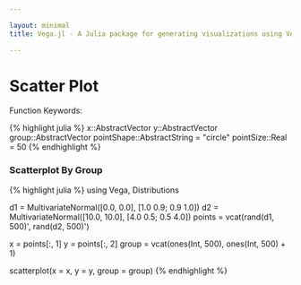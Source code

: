 ```yaml
---

layout: minimal
title: Vega.jl - A Julia package for generating visualizations using Vega

---
```


# Scatter Plot

Function Keywords:

{% highlight julia %}
x::AbstractVector
y::AbstractVector
group::AbstractVector
pointShape::AbstractString = "circle"
pointSize::Real = 50
{% endhighlight %}

### Scatterplot By Group

{% highlight julia %}
using Vega, Distributions

d1 = MultivariateNormal([0.0, 0.0], [1.0 0.9; 0.9 1.0])
d2 = MultivariateNormal([10.0, 10.0], [4.0 0.5; 0.5 4.0])
points = vcat(rand(d1, 500)', rand(d2, 500)')

x = points[:, 1]
y = points[:, 2]
group = vcat(ones(Int, 500), ones(Int, 500) + 1)

scatterplot(x = x, y = y, group = group)
{% endhighlight %}

<div id="scatter"></div>
<script type="text/javascript">
parse("scatter",
    {"name":"Vega Visualization","height":450,"padding":"auto","marks":[{"properties":{"enter":{"shape":{"value":"circle"},"x":{"field":"x","scale":"x"},"size":{"value":50},"fill":{"field":"group","scale":"group"},"y":{"field":"y","scale":"y"}}},"from":{"data":"table"},"type":"symbol"}],"axes":[{"properties":{"title":{"fontSize":{"value":14}}},"title":"x","type":"x","scale":"x"},{"titleOffset":40,"properties":{"title":{"fontSize":{"value":14}}},"title":"y","type":"y","scale":"y"}],"data":[{"name":"table","values":[{"x":-0.4642751223803044,"y2":0,"group":1,"y":-0.2503646637277523},{"x":-1.8716779950817728,"y2":0,"group":1,"y":-1.578974916760044},{"x":1.2834839567369596,"y2":0,"group":1,"y":0.45017279932751375},{"x":0.25070669742711027,"y2":0,"group":1,"y":0.43198048486221907},{"x":-0.027747960670703786,"y2":0,"group":1,"y":-1.2068137023478662},{"x":0.5948085930807692,"y2":0,"group":1,"y":0.298621844834038},{"x":0.15126693570634694,"y2":0,"group":1,"y":-0.1525110388208707},{"x":1.4413771675590537,"y2":0,"group":1,"y":0.8926914927224905},{"x":-0.24507439715855223,"y2":0,"group":1,"y":-0.7126330344668806},{"x":-0.0411712726402745,"y2":0,"group":1,"y":-0.3187698518619378},{"x":-0.6326175683078022,"y2":0,"group":1,"y":-0.8356461669371509},{"x":0.025198973847480495,"y2":0,"group":1,"y":0.49482407098521286},{"x":-0.42535105066768003,"y2":0,"group":1,"y":-0.5263249345551149},{"x":-0.23399273472735466,"y2":0,"group":1,"y":-0.0736105423894936},{"x":1.079669882823539,"y2":0,"group":1,"y":0.860796550824055},{"x":1.2282904625122837,"y2":0,"group":1,"y":2.455758648411483},{"x":-1.1181920084701893,"y2":0,"group":1,"y":-0.8809188577372269},{"x":-1.0836489551707837,"y2":0,"group":1,"y":-0.6811735436677737},{"x":-1.0793075393638392,"y2":0,"group":1,"y":-0.6728331975175583},{"x":-0.012480239919086597,"y2":0,"group":1,"y":0.27667251778079865},{"x":-1.6938414885783226,"y2":0,"group":1,"y":-1.536367370019656},{"x":-0.6012211936842374,"y2":0,"group":1,"y":-0.4701421117217889},{"x":0.7722545574035417,"y2":0,"group":1,"y":1.047687813792098},{"x":1.027388084862333,"y2":0,"group":1,"y":1.0779043720319914},{"x":0.5289679352044544,"y2":0,"group":1,"y":1.3672637698959598},{"x":0.45243075349816264,"y2":0,"group":1,"y":-0.07561000534155227},{"x":-0.41155974530228795,"y2":0,"group":1,"y":-0.6331778409832457},{"x":2.1912722342329753,"y2":0,"group":1,"y":2.3903513940137446},{"x":-1.6259448281238138,"y2":0,"group":1,"y":-1.33888277832192},{"x":0.7081851149878344,"y2":0,"group":1,"y":1.3200511985668215},{"x":0.3501296225034444,"y2":0,"group":1,"y":0.37663181323165085},{"x":-1.2196822136309629,"y2":0,"group":1,"y":-0.7472736732651672},{"x":-0.8808754436246625,"y2":0,"group":1,"y":-0.28347441761156444},{"x":-0.43706500759648437,"y2":0,"group":1,"y":-0.0624608704662713},{"x":-1.3368086355424411,"y2":0,"group":1,"y":-1.7845778854734666},{"x":-0.9770763926701824,"y2":0,"group":1,"y":-1.3136695513355563},{"x":0.0892730334545257,"y2":0,"group":1,"y":-0.03598785044064019},{"x":-0.024066679633158457,"y2":0,"group":1,"y":-0.358288685761583},{"x":1.894851464816175,"y2":0,"group":1,"y":2.154605736812719},{"x":-0.7737136449212324,"y2":0,"group":1,"y":-0.6762541679511268},{"x":1.1478273377534143,"y2":0,"group":1,"y":1.0847823745278686},{"x":-0.0778428325582762,"y2":0,"group":1,"y":-0.4988854122939156},{"x":-0.031730560221279416,"y2":0,"group":1,"y":-0.0028442803020883277},{"x":-1.017742981703117,"y2":0,"group":1,"y":0.10363754696240102},{"x":0.9470928573090313,"y2":0,"group":1,"y":0.17174855648971443},{"x":-1.4800085242276497,"y2":0,"group":1,"y":-0.46149121610987975},{"x":-0.5565548499327778,"y2":0,"group":1,"y":-0.7482391547451313},{"x":-1.3577498993719774,"y2":0,"group":1,"y":-1.6898279980200575},{"x":-0.8070024424114242,"y2":0,"group":1,"y":-0.8654809368572007},{"x":-0.5052278715996145,"y2":0,"group":1,"y":-0.4797362068002291},{"x":-0.5939834201767955,"y2":0,"group":1,"y":-1.1230824633444891},{"x":1.1829131844554541,"y2":0,"group":1,"y":1.0153087734360406},{"x":0.8067189301314597,"y2":0,"group":1,"y":1.541880186588144},{"x":-0.7950293112315797,"y2":0,"group":1,"y":-0.7479342468327473},{"x":0.8833221153279999,"y2":0,"group":1,"y":1.089242714609463},{"x":1.1976846748796277,"y2":0,"group":1,"y":0.9229250879183313},{"x":0.3059771711012314,"y2":0,"group":1,"y":0.49803115858787883},{"x":0.7267165600253392,"y2":0,"group":1,"y":0.706132016427299},{"x":1.2701696125984547,"y2":0,"group":1,"y":1.0805752875623702},{"x":0.2330337695101241,"y2":0,"group":1,"y":0.6806131955202175},{"x":-0.24481554013187648,"y2":0,"group":1,"y":-0.5249903420062976},{"x":-0.6323504840333269,"y2":0,"group":1,"y":-0.37185191645102594},{"x":0.4301755481758339,"y2":0,"group":1,"y":0.469505513962583},{"x":0.32701177767668155,"y2":0,"group":1,"y":0.1292129673314419},{"x":-1.4983376894576,"y2":0,"group":1,"y":-1.3734869474360631},{"x":0.0831464520480676,"y2":0,"group":1,"y":0.14590643794741207},{"x":0.34388962322447886,"y2":0,"group":1,"y":0.43063545322110947},{"x":-0.854277474860592,"y2":0,"group":1,"y":-1.0432015907729457},{"x":-0.7970120918821237,"y2":0,"group":1,"y":-0.8879197773531774},{"x":0.13666193683078445,"y2":0,"group":1,"y":-0.2435861655663465},{"x":0.2288056737810377,"y2":0,"group":1,"y":1.1615858246272812},{"x":0.6357198651024563,"y2":0,"group":1,"y":1.299821318086118},{"x":0.4543736039405554,"y2":0,"group":1,"y":0.2718083717507066},{"x":1.0488368302116753,"y2":0,"group":1,"y":0.9849741963465878},{"x":-1.2425358077241544,"y2":0,"group":1,"y":-1.2061918730266652},{"x":-1.0862649725842746,"y2":0,"group":1,"y":-0.5552653683450488},{"x":0.3546480018631953,"y2":0,"group":1,"y":0.6868309707803013},{"x":1.3311656203854092,"y2":0,"group":1,"y":0.8321136456552167},{"x":0.31552994709375864,"y2":0,"group":1,"y":0.4061129848273907},{"x":-0.4547140098714807,"y2":0,"group":1,"y":-0.34239373124397987},{"x":0.945578059530549,"y2":0,"group":1,"y":1.2360513571229714},{"x":0.15868122676606333,"y2":0,"group":1,"y":0.3678005036194633},{"x":1.9024740333377592,"y2":0,"group":1,"y":2.3525342275923635},{"x":-1.301492032772107,"y2":0,"group":1,"y":-0.6888353265917465},{"x":0.5051290613950771,"y2":0,"group":1,"y":0.07475572810373943},{"x":0.2703808413508291,"y2":0,"group":1,"y":0.8587188120513003},{"x":0.9253718008038574,"y2":0,"group":1,"y":1.0452451470784525},{"x":-1.9445436240267517,"y2":0,"group":1,"y":-2.197222036418865},{"x":1.0160313243193715,"y2":0,"group":1,"y":1.007978712662309},{"x":-1.0503303447357553,"y2":0,"group":1,"y":-1.4502203342617688},{"x":1.2049290038706832,"y2":0,"group":1,"y":1.526758876416946},{"x":-1.3277511653902963,"y2":0,"group":1,"y":-0.7642901199899212},{"x":0.3784034247347551,"y2":0,"group":1,"y":-0.10327813597405439},{"x":0.4677655582526878,"y2":0,"group":1,"y":0.2913528004188365},{"x":-0.686025126487273,"y2":0,"group":1,"y":-0.3672613736562226},{"x":-0.2447083790887922,"y2":0,"group":1,"y":-0.19989640606982906},{"x":1.0733260321904665,"y2":0,"group":1,"y":0.47371077397412087},{"x":0.26312757305513274,"y2":0,"group":1,"y":0.3781148434984239},{"x":-1.2905749354161364,"y2":0,"group":1,"y":-0.9999524572838662},{"x":-0.07665865043390155,"y2":0,"group":1,"y":-0.3503055018318615},{"x":-0.7835623452501583,"y2":0,"group":1,"y":-0.9273143224559369},{"x":1.3571838001018273,"y2":0,"group":1,"y":1.3212043813382015},{"x":0.6272124614308094,"y2":0,"group":1,"y":0.9322877149845732},{"x":0.8322917737051914,"y2":0,"group":1,"y":0.4995225056219081},{"x":1.0820607374451878,"y2":0,"group":1,"y":1.255392792977815},{"x":-0.5347075865276188,"y2":0,"group":1,"y":-0.05832091820766527},{"x":2.025038549700351,"y2":0,"group":1,"y":2.2929857468809662},{"x":-1.332440890594508,"y2":0,"group":1,"y":-0.26294482599575586},{"x":-1.5625513256874515,"y2":0,"group":1,"y":-1.2644585219513025},{"x":-0.22332119762366068,"y2":0,"group":1,"y":-1.008661355702416},{"x":0.21055590689779952,"y2":0,"group":1,"y":-0.34866872698383533},{"x":2.449375338493735,"y2":0,"group":1,"y":1.4868279364582955},{"x":1.5309119595686054,"y2":0,"group":1,"y":1.1389007404774683},{"x":0.3736741934427466,"y2":0,"group":1,"y":-0.07460238156397819},{"x":-0.818074000872076,"y2":0,"group":1,"y":-0.9649216149285887},{"x":-1.3649337331620568,"y2":0,"group":1,"y":-1.4636027815029233},{"x":-0.018547443320833277,"y2":0,"group":1,"y":-0.2595562399317709},{"x":-0.6680916043733529,"y2":0,"group":1,"y":-1.4708770893983036},{"x":0.26587281318165024,"y2":0,"group":1,"y":-0.014657702442744724},{"x":-0.2201667447043086,"y2":0,"group":1,"y":0.5932384402703627},{"x":1.1697458681306991,"y2":0,"group":1,"y":1.444698518530278},{"x":1.6626326600124706,"y2":0,"group":1,"y":1.2407309938042894},{"x":-1.3044605619833396,"y2":0,"group":1,"y":-1.7292987875286943},{"x":-0.5601225061783428,"y2":0,"group":1,"y":-0.6282947860065923},{"x":-1.56107345154556,"y2":0,"group":1,"y":-0.8757348653701684},{"x":-0.17617838333227193,"y2":0,"group":1,"y":-0.3835810419427087},{"x":0.5188112802652413,"y2":0,"group":1,"y":1.1999763289142489},{"x":0.2544013300250459,"y2":0,"group":1,"y":-0.6789884221790008},{"x":-1.4470259102667693,"y2":0,"group":1,"y":-1.6881344684547543},{"x":-0.7936896126777311,"y2":0,"group":1,"y":-0.10407738692524815},{"x":-1.1072244981119361,"y2":0,"group":1,"y":-1.076428862884904},{"x":0.5058495158225965,"y2":0,"group":1,"y":0.3356410466621853},{"x":-0.5855076535115261,"y2":0,"group":1,"y":-1.2833273670973537},{"x":0.6387404562742743,"y2":0,"group":1,"y":0.854174824411448},{"x":-0.8445413318667256,"y2":0,"group":1,"y":-1.2194581757132341},{"x":-1.4161532634546363,"y2":0,"group":1,"y":-1.623055791690466},{"x":0.23022116650273755,"y2":0,"group":1,"y":-0.280683984907212},{"x":-0.5225008795005956,"y2":0,"group":1,"y":-0.7874377472086563},{"x":-1.6167130289391929,"y2":0,"group":1,"y":-1.0038809443029577},{"x":-0.04718330065902109,"y2":0,"group":1,"y":0.17935082547542178},{"x":0.6577411418500864,"y2":0,"group":1,"y":1.4105198774441765},{"x":1.133447024306916,"y2":0,"group":1,"y":0.5331759801744188},{"x":-0.8133840617659658,"y2":0,"group":1,"y":-1.198672427838679},{"x":-0.8138888698405233,"y2":0,"group":1,"y":-1.0469839279769935},{"x":-0.24682027172595264,"y2":0,"group":1,"y":-0.31334706431813},{"x":1.6247226425973016,"y2":0,"group":1,"y":1.9701068116455867},{"x":-0.6925201266905849,"y2":0,"group":1,"y":-1.1664272730035694},{"x":-2.559305042005615,"y2":0,"group":1,"y":-2.0833567327131024},{"x":0.03142246080406075,"y2":0,"group":1,"y":-0.4250959666129085},{"x":-0.9216803373048422,"y2":0,"group":1,"y":-0.4003754412203084},{"x":0.2609002977455508,"y2":0,"group":1,"y":-0.47593458347773687},{"x":-0.16956570351023506,"y2":0,"group":1,"y":-0.5735235115308627},{"x":-0.29614763358607327,"y2":0,"group":1,"y":0.6542425779612345},{"x":0.4054774247001145,"y2":0,"group":1,"y":-0.5452901543770758},{"x":-0.11939916762377127,"y2":0,"group":1,"y":-0.28155454840299465},{"x":-0.14499031233669124,"y2":0,"group":1,"y":-0.3326699646636201},{"x":0.18122859891544163,"y2":0,"group":1,"y":-0.2663254200857251},{"x":-0.34560980268214353,"y2":0,"group":1,"y":-0.6885252157192869},{"x":0.9600686913582076,"y2":0,"group":1,"y":1.462180587388889},{"x":0.17616080650753085,"y2":0,"group":1,"y":-0.32028955332510134},{"x":0.9433248414804098,"y2":0,"group":1,"y":0.5002755958283518},{"x":0.06877975346423694,"y2":0,"group":1,"y":0.024719264915629875},{"x":0.7007780581210232,"y2":0,"group":1,"y":0.27457378759512724},{"x":-0.0004427873836226274,"y2":0,"group":1,"y":0.8004619033683343},{"x":0.5814281940142395,"y2":0,"group":1,"y":0.8491090728252868},{"x":-1.0810321600593642,"y2":0,"group":1,"y":-0.28604093047607915},{"x":-0.3706019820775156,"y2":0,"group":1,"y":-0.7550826534058462},{"x":0.8783862193960696,"y2":0,"group":1,"y":1.2969067633060436},{"x":1.2120052784499387,"y2":0,"group":1,"y":0.551543088094536},{"x":0.6113120047023273,"y2":0,"group":1,"y":-0.22541095069483985},{"x":1.1702332972236202,"y2":0,"group":1,"y":1.762647044685428},{"x":-1.298371228045187,"y2":0,"group":1,"y":-1.335447252770259},{"x":0.12849166390607109,"y2":0,"group":1,"y":0.22159437822989644},{"x":-1.379139161090028,"y2":0,"group":1,"y":-2.1529302386901574},{"x":-0.7849203106600593,"y2":0,"group":1,"y":-0.6875181598431633},{"x":0.8781914044621542,"y2":0,"group":1,"y":1.1621878353031003},{"x":-0.5564150453233977,"y2":0,"group":1,"y":-0.9751592409287186},{"x":0.6548025126026146,"y2":0,"group":1,"y":0.5697652808680084},{"x":1.3543633607092018,"y2":0,"group":1,"y":2.0162291985541105},{"x":0.38170708116491275,"y2":0,"group":1,"y":0.38691247706366927},{"x":1.1405153812319395,"y2":0,"group":1,"y":1.433863160989929},{"x":0.6092185068514575,"y2":0,"group":1,"y":0.22443100688022993},{"x":0.5391143977570663,"y2":0,"group":1,"y":0.2479886950462346},{"x":-1.2475172709006248,"y2":0,"group":1,"y":-1.1741924852505006},{"x":1.9791364212898366,"y2":0,"group":1,"y":1.299974023179697},{"x":0.35548282914228146,"y2":0,"group":1,"y":0.36990683506624483},{"x":0.23559134571385137,"y2":0,"group":1,"y":-0.22309968748851594},{"x":0.2270250192554848,"y2":0,"group":1,"y":0.3144926799594547},{"x":-1.0338622444976904,"y2":0,"group":1,"y":-0.8708719173006817},{"x":1.2076031316514135,"y2":0,"group":1,"y":1.163820853196874},{"x":-0.5836755616001961,"y2":0,"group":1,"y":-0.3760914358625505},{"x":0.7950970280226061,"y2":0,"group":1,"y":1.0927183933464995},{"x":0.9723204856419131,"y2":0,"group":1,"y":1.172741362664619},{"x":-1.8076532524572289,"y2":0,"group":1,"y":-1.6453769130088425},{"x":-0.9301731466555879,"y2":0,"group":1,"y":-0.5512328144303963},{"x":-1.432182087954551,"y2":0,"group":1,"y":-1.3943757874959797},{"x":0.6104778600749536,"y2":0,"group":1,"y":0.7133967030974208},{"x":-0.9196737973184611,"y2":0,"group":1,"y":-1.7058805225438625},{"x":0.7013104125438486,"y2":0,"group":1,"y":0.2799568183261442},{"x":0.12686858247773855,"y2":0,"group":1,"y":0.1916132366779168},{"x":-0.5876211801820221,"y2":0,"group":1,"y":-0.38476224359119765},{"x":-0.9681610637038954,"y2":0,"group":1,"y":-0.5450575324167555},{"x":-0.13251923784023475,"y2":0,"group":1,"y":-0.2351921049138417},{"x":-0.4602788796618786,"y2":0,"group":1,"y":-0.3917283737219601},{"x":-0.3779707961506874,"y2":0,"group":1,"y":0.44282590056074755},{"x":-0.4811975031265405,"y2":0,"group":1,"y":-0.9467673138555178},{"x":-0.16224184591711407,"y2":0,"group":1,"y":0.2373622665396336},{"x":0.5812634914531922,"y2":0,"group":1,"y":0.81219807575343},{"x":-1.4905062893575676,"y2":0,"group":1,"y":-2.0764726175838835},{"x":0.7733633670706315,"y2":0,"group":1,"y":1.6106789898158762},{"x":0.19443677368101123,"y2":0,"group":1,"y":0.4419730971875962},{"x":-3.387761478552098,"y2":0,"group":1,"y":-2.8068315708990483},{"x":0.08276227734380114,"y2":0,"group":1,"y":-0.3530252551440165},{"x":-1.0091434115473852,"y2":0,"group":1,"y":-0.538758828530685},{"x":0.694115606791009,"y2":0,"group":1,"y":0.6122731227436851},{"x":0.23493125631008016,"y2":0,"group":1,"y":0.23135506295380412},{"x":-1.95406779735253,"y2":0,"group":1,"y":-1.7086970519951892},{"x":-0.5842636302977398,"y2":0,"group":1,"y":-0.11370341248543686},{"x":0.22334982792623753,"y2":0,"group":1,"y":1.2339159434375004},{"x":-1.0536094087528693,"y2":0,"group":1,"y":-1.088016918463308},{"x":-0.879107975122606,"y2":0,"group":1,"y":-0.7919965139722042},{"x":2.6393446239565117,"y2":0,"group":1,"y":1.7240064693046306},{"x":0.08305395355595128,"y2":0,"group":1,"y":-0.3535826569606498},{"x":-1.15904986211766,"y2":0,"group":1,"y":-1.2169161168055604},{"x":1.2599764343192694,"y2":0,"group":1,"y":0.5479308587706725},{"x":-1.0181304613080038,"y2":0,"group":1,"y":-1.4059295231498286},{"x":1.9378371880406835,"y2":0,"group":1,"y":1.6678846690426463},{"x":1.1247795714589006,"y2":0,"group":1,"y":0.9115342018247045},{"x":0.2810510812902331,"y2":0,"group":1,"y":0.5250608230682647},{"x":-0.4613030431781608,"y2":0,"group":1,"y":0.48567993458970343},{"x":-0.37682970572151,"y2":0,"group":1,"y":-0.07738793575959246},{"x":0.18998298936577332,"y2":0,"group":1,"y":0.08537315059790167},{"x":0.02900806120247077,"y2":0,"group":1,"y":0.20614194602655814},{"x":0.46655785645535136,"y2":0,"group":1,"y":0.041387599675757614},{"x":-0.4888496312893456,"y2":0,"group":1,"y":-0.17358396736528264},{"x":-0.294582315308181,"y2":0,"group":1,"y":-1.1370437441994936},{"x":-1.365589091866473,"y2":0,"group":1,"y":-0.9483357465657988},{"x":-0.4728827549893476,"y2":0,"group":1,"y":-0.7095317142197644},{"x":0.40451650982047044,"y2":0,"group":1,"y":0.343910513476048},{"x":-0.05360813022937411,"y2":0,"group":1,"y":-0.7208577645105546},{"x":-0.4628661875310697,"y2":0,"group":1,"y":0.14046189572960704},{"x":-0.7447890270890134,"y2":0,"group":1,"y":-0.9639145843858818},{"x":0.21482098444743136,"y2":0,"group":1,"y":0.9012344561411878},{"x":1.161974461119622,"y2":0,"group":1,"y":1.1747607371972464},{"x":0.14772108534792935,"y2":0,"group":1,"y":0.22888795658412908},{"x":-0.4121795579983426,"y2":0,"group":1,"y":-0.02857799520698573},{"x":-1.8112142632506107,"y2":0,"group":1,"y":-1.8435978968554605},{"x":1.285597166407998,"y2":0,"group":1,"y":1.1163793359832657},{"x":2.4656613392501976,"y2":0,"group":1,"y":1.6611346207144906},{"x":-0.4330551916276194,"y2":0,"group":1,"y":-0.4704573559634955},{"x":0.9038638424182783,"y2":0,"group":1,"y":1.181109576254857},{"x":-0.5741197523142149,"y2":0,"group":1,"y":-0.4053311162325396},{"x":-1.2791722985161684,"y2":0,"group":1,"y":-0.18803751178331396},{"x":1.2927536065264706,"y2":0,"group":1,"y":1.5932714964792305},{"x":-0.45810993174206854,"y2":0,"group":1,"y":-0.7558578715359399},{"x":0.7396057492978035,"y2":0,"group":1,"y":0.5228069805879527},{"x":-0.7934674962472009,"y2":0,"group":1,"y":-0.27963355392717987},{"x":-0.11589038083734927,"y2":0,"group":1,"y":-0.07850597538430651},{"x":-2.0258712322574564,"y2":0,"group":1,"y":-0.7639466537824404},{"x":-0.013543761705711997,"y2":0,"group":1,"y":-0.3384347894954335},{"x":1.0276120051929962,"y2":0,"group":1,"y":0.9094591464795775},{"x":0.2890992958433101,"y2":0,"group":1,"y":-0.844789660527433},{"x":0.4269324372652057,"y2":0,"group":1,"y":0.2049349784706948},{"x":1.1167312035415844,"y2":0,"group":1,"y":1.528244457672059},{"x":0.9757308889601648,"y2":0,"group":1,"y":0.8229500231514469},{"x":0.47436925541408587,"y2":0,"group":1,"y":0.46054787900246835},{"x":-0.36901506052027583,"y2":0,"group":1,"y":-0.07013410275429621},{"x":0.835043545771125,"y2":0,"group":1,"y":0.06280700650453552},{"x":0.7662154543410132,"y2":0,"group":1,"y":0.14766971555649},{"x":-0.7532657719865447,"y2":0,"group":1,"y":-0.9826156408011958},{"x":0.5816315822793359,"y2":0,"group":1,"y":0.11411921527334717},{"x":-0.16368989368125264,"y2":0,"group":1,"y":0.6281414214162055},{"x":0.45289714094749206,"y2":0,"group":1,"y":0.2155248647962249},{"x":-0.018680674283439967,"y2":0,"group":1,"y":-0.21600868134312068},{"x":-0.15026902349097693,"y2":0,"group":1,"y":-0.20553908737795384},{"x":-0.18440653191128784,"y2":0,"group":1,"y":-0.1609681781769558},{"x":-0.1622887346361862,"y2":0,"group":1,"y":-0.07160612705302262},{"x":0.02491415986813111,"y2":0,"group":1,"y":0.29696932079598615},{"x":-0.4410485606674079,"y2":0,"group":1,"y":-0.13224594661856337},{"x":0.37795981478644797,"y2":0,"group":1,"y":0.1119626245183126},{"x":-2.8801054462578937,"y2":0,"group":1,"y":-2.477435128767076},{"x":-0.5715146856213696,"y2":0,"group":1,"y":-0.4335375228972676},{"x":0.25339213236515173,"y2":0,"group":1,"y":-0.1908434450050761},{"x":-0.5791255359489107,"y2":0,"group":1,"y":-0.564856774515934},{"x":-1.116556200448016,"y2":0,"group":1,"y":-1.3925678915712418},{"x":-0.20927915161381352,"y2":0,"group":1,"y":-0.2168225383125326},{"x":-0.510586851965152,"y2":0,"group":1,"y":0.6176349216879455},{"x":0.41949754090802316,"y2":0,"group":1,"y":0.40976990655477485},{"x":-0.37458926276322263,"y2":0,"group":1,"y":-0.9676147573733828},{"x":1.3520146490693914,"y2":0,"group":1,"y":1.0442247439700205},{"x":1.2313928614631993,"y2":0,"group":1,"y":1.8036945354505705},{"x":0.4108686784832596,"y2":0,"group":1,"y":0.6380467291468314},{"x":-0.7384214083391758,"y2":0,"group":1,"y":-0.4968389851940948},{"x":-0.9624092410941198,"y2":0,"group":1,"y":-1.515689600062865},{"x":0.9043676773971286,"y2":0,"group":1,"y":0.6201098547279178},{"x":-0.9630512635693861,"y2":0,"group":1,"y":-1.423364565734439},{"x":0.5110213055094236,"y2":0,"group":1,"y":1.3199725580185269},{"x":-0.40310949642735566,"y2":0,"group":1,"y":-1.0608510966365445},{"x":-0.8431859273029803,"y2":0,"group":1,"y":-0.353337032985411},{"x":-0.47257607526298623,"y2":0,"group":1,"y":-0.47597368279100766},{"x":-0.7068024664189811,"y2":0,"group":1,"y":-0.07376638222456988},{"x":1.0985430160691734,"y2":0,"group":1,"y":0.9495151550800726},{"x":-0.2744598690424316,"y2":0,"group":1,"y":-0.20385948126525022},{"x":0.42935791646600263,"y2":0,"group":1,"y":-0.6633913570834256},{"x":-0.25369836886250563,"y2":0,"group":1,"y":-1.179926938656976},{"x":1.185589174533815,"y2":0,"group":1,"y":1.3155558801682812},{"x":-0.38920834829957573,"y2":0,"group":1,"y":-0.6287554824634924},{"x":0.6433546120143125,"y2":0,"group":1,"y":0.16480809862701884},{"x":1.0664509070285786,"y2":0,"group":1,"y":1.0596229526517813},{"x":-0.29136514674895797,"y2":0,"group":1,"y":0.1685413922312397},{"x":1.8739589265933374,"y2":0,"group":1,"y":2.1904679141985324},{"x":1.547961641156074,"y2":0,"group":1,"y":1.8077103139615565},{"x":0.01921426330088001,"y2":0,"group":1,"y":0.2595182954803071},{"x":-0.14955840992720926,"y2":0,"group":1,"y":0.4089658514420349},{"x":0.6193544334890574,"y2":0,"group":1,"y":0.2513341422300505},{"x":0.42135994420053224,"y2":0,"group":1,"y":1.033748854692885},{"x":0.7074995545428782,"y2":0,"group":1,"y":0.07111154237794026},{"x":-0.8366857201892469,"y2":0,"group":1,"y":0.03025703376175748},{"x":-1.3524874602039278,"y2":0,"group":1,"y":-1.4273322373584603},{"x":0.106293714125376,"y2":0,"group":1,"y":0.2517777150560297},{"x":-0.427919690004838,"y2":0,"group":1,"y":-0.6989251570106179},{"x":-0.868808812935365,"y2":0,"group":1,"y":-0.9119732683146815},{"x":-0.010577581459119748,"y2":0,"group":1,"y":0.6226166544980168},{"x":-0.9607589783512616,"y2":0,"group":1,"y":-0.6583444795892798},{"x":0.9951884035023676,"y2":0,"group":1,"y":0.5994859174789646},{"x":2.163185564982633,"y2":0,"group":1,"y":2.097476006835532},{"x":-1.9963555739866456,"y2":0,"group":1,"y":-2.1869706920934204},{"x":1.7576422269261935,"y2":0,"group":1,"y":1.0833483677817428},{"x":-1.318289979772834,"y2":0,"group":1,"y":-0.5576178088704403},{"x":-0.08458009858753648,"y2":0,"group":1,"y":-0.014268855232085091},{"x":1.0833087070185592,"y2":0,"group":1,"y":1.3437086083235044},{"x":-0.09989262618906043,"y2":0,"group":1,"y":-0.18892149387393392},{"x":-0.21228614409092125,"y2":0,"group":1,"y":0.27378429348409195},{"x":0.20560606005827442,"y2":0,"group":1,"y":-0.5224927146502807},{"x":0.2508410685882439,"y2":0,"group":1,"y":0.016766387381061926},{"x":-1.1848105871773513,"y2":0,"group":1,"y":-0.44900344161442984},{"x":-0.4598856945952439,"y2":0,"group":1,"y":-0.3325414746004599},{"x":-1.529500376966329,"y2":0,"group":1,"y":-1.8053888557468338},{"x":1.5535281850642688,"y2":0,"group":1,"y":1.579180331535708},{"x":-0.15723383111301842,"y2":0,"group":1,"y":0.7222994688369413},{"x":-0.5616785701948857,"y2":0,"group":1,"y":-0.6311663002327789},{"x":-0.6252560822939206,"y2":0,"group":1,"y":-1.395079369364339},{"x":-0.5715151356485417,"y2":0,"group":1,"y":-0.27367212132770513},{"x":0.3830739250251319,"y2":0,"group":1,"y":0.33831418119700934},{"x":0.6069995830120937,"y2":0,"group":1,"y":-0.054987815724173994},{"x":-0.2707845131115933,"y2":0,"group":1,"y":-0.14607273520710334},{"x":1.0189108960959221,"y2":0,"group":1,"y":0.6437299786305328},{"x":-0.6286623644411963,"y2":0,"group":1,"y":-1.5878131871436032},{"x":-0.565387655251262,"y2":0,"group":1,"y":-0.1377370032574629},{"x":0.3255024320478121,"y2":0,"group":1,"y":-0.19630886099336153},{"x":1.209138999330144,"y2":0,"group":1,"y":1.5606090497630716},{"x":-2.407639349850734,"y2":0,"group":1,"y":-1.65807912067576},{"x":0.15536070312157657,"y2":0,"group":1,"y":0.5941705909027415},{"x":0.0061397313100841925,"y2":0,"group":1,"y":-0.3202502107932207},{"x":-1.9169545055741015,"y2":0,"group":1,"y":-1.3845799300998172},{"x":0.5864486507838146,"y2":0,"group":1,"y":0.5211717984154155},{"x":1.603883767963099,"y2":0,"group":1,"y":1.5541488645107957},{"x":1.018933013331811,"y2":0,"group":1,"y":0.36856584009421156},{"x":-2.304187038773564,"y2":0,"group":1,"y":-2.4119135325426604},{"x":0.49918988407301446,"y2":0,"group":1,"y":0.7290239685644169},{"x":-0.7506802336361874,"y2":0,"group":1,"y":-0.7489464326145739},{"x":0.9958883066416747,"y2":0,"group":1,"y":0.8174031818775394},{"x":-0.004522123816362057,"y2":0,"group":1,"y":0.6102894703842444},{"x":-0.8720016443357524,"y2":0,"group":1,"y":-0.8469985929219719},{"x":-0.6173362472894119,"y2":0,"group":1,"y":-0.5499542863070408},{"x":-0.5639697559236223,"y2":0,"group":1,"y":-0.9947635847074808},{"x":0.4686552071087219,"y2":0,"group":1,"y":0.11920555451753101},{"x":-1.4592792050704844,"y2":0,"group":1,"y":-1.2074355567810864},{"x":0.47932200941541026,"y2":0,"group":1,"y":0.47360861476264815},{"x":0.673190322142144,"y2":0,"group":1,"y":0.3940820324551849},{"x":0.46171884951498504,"y2":0,"group":1,"y":-0.3597780852269587},{"x":-0.9186128443501392,"y2":0,"group":1,"y":-0.8112958044795745},{"x":-0.8460007208546324,"y2":0,"group":1,"y":-0.803567040240877},{"x":-0.6221458310731804,"y2":0,"group":1,"y":-0.8643593043974016},{"x":0.40536935467917207,"y2":0,"group":1,"y":0.43051550813829226},{"x":1.0030406625053068,"y2":0,"group":1,"y":-0.24074795405476956},{"x":-0.43437165152906765,"y2":0,"group":1,"y":-0.46756702935972116},{"x":-0.16396679693898478,"y2":0,"group":1,"y":-0.31571804452470453},{"x":-0.3232622558976258,"y2":0,"group":1,"y":-0.7618696911592642},{"x":0.01000253687998966,"y2":0,"group":1,"y":-0.37583860864848395},{"x":-1.689895130125453,"y2":0,"group":1,"y":-1.0033569164343732},{"x":0.2971387976747972,"y2":0,"group":1,"y":0.12181219406785962},{"x":-0.5909036366996571,"y2":0,"group":1,"y":-0.4215343185620187},{"x":0.3611806367843093,"y2":0,"group":1,"y":0.8733862669077085},{"x":1.3946030319074252,"y2":0,"group":1,"y":1.3127885084154864},{"x":1.0496586258504714,"y2":0,"group":1,"y":1.8088163098416756},{"x":-0.8896414442003704,"y2":0,"group":1,"y":-1.056983706033035},{"x":0.6313889646381993,"y2":0,"group":1,"y":0.20860320656865688},{"x":0.8030460616043853,"y2":0,"group":1,"y":0.7712070749703305},{"x":-0.8594059601306504,"y2":0,"group":1,"y":-0.10348111880556965},{"x":-0.8457392488082475,"y2":0,"group":1,"y":-1.3511707872189025},{"x":0.06697380532300319,"y2":0,"group":1,"y":-0.7929640591329654},{"x":-0.5549300719569005,"y2":0,"group":1,"y":0.09691976860459683},{"x":-0.42984472516085864,"y2":0,"group":1,"y":0.8982486795581406},{"x":-1.1089996603607668,"y2":0,"group":1,"y":-1.2075303691582695},{"x":-0.2473035385922431,"y2":0,"group":1,"y":0.5089781134428286},{"x":0.9976424552054433,"y2":0,"group":1,"y":0.9539002284836018},{"x":-1.9424027741691026,"y2":0,"group":1,"y":-2.025934990139439},{"x":0.5554790912936795,"y2":0,"group":1,"y":0.7592058924176781},{"x":0.35017868112140743,"y2":0,"group":1,"y":0.6487230582956272},{"x":-1.0568316910282416,"y2":0,"group":1,"y":-0.6589765210601775},{"x":-0.9814491442649049,"y2":0,"group":1,"y":-1.083175685638102},{"x":0.8401933227256253,"y2":0,"group":1,"y":1.2219700469674923},{"x":0.976747988523205,"y2":0,"group":1,"y":0.8254423071264081},{"x":-0.6274867659868636,"y2":0,"group":1,"y":-1.3633452957476904},{"x":-0.17299344713630838,"y2":0,"group":1,"y":-0.07289671817226764},{"x":0.18160777969205982,"y2":0,"group":1,"y":-0.09358745762962148},{"x":0.14470622649992446,"y2":0,"group":1,"y":-0.22710040609971258},{"x":0.09378286932064145,"y2":0,"group":1,"y":-0.06272729102262299},{"x":-0.44887552376316947,"y2":0,"group":1,"y":-0.8791333007423883},{"x":-0.8084851029339722,"y2":0,"group":1,"y":-0.42946323328753644},{"x":-0.7608121617774012,"y2":0,"group":1,"y":-0.7614872604136458},{"x":-0.1236943541552662,"y2":0,"group":1,"y":0.17331641952515303},{"x":-0.2413087950888839,"y2":0,"group":1,"y":0.024880637217480878},{"x":-0.6999095805430399,"y2":0,"group":1,"y":-0.9038000000903148},{"x":2.3994513975245586,"y2":0,"group":1,"y":2.0913652808388123},{"x":0.4204101798913259,"y2":0,"group":1,"y":0.5109868886573947},{"x":0.6379996518795081,"y2":0,"group":1,"y":1.1891897458136098},{"x":-0.383868151422154,"y2":0,"group":1,"y":0.047448899077796425},{"x":0.13106308958641447,"y2":0,"group":1,"y":0.13820869325525412},{"x":-0.6671169477359883,"y2":0,"group":1,"y":-1.1126246683031136},{"x":-1.096354908954894,"y2":0,"group":1,"y":-0.3708290462902758},{"x":0.5349790629257657,"y2":0,"group":1,"y":0.5351758106231821},{"x":-0.5243457456760333,"y2":0,"group":1,"y":-0.8397662651095357},{"x":-1.2860517072795934,"y2":0,"group":1,"y":-1.6978926700955241},{"x":-0.7755514112412,"y2":0,"group":1,"y":-0.6629156370616861},{"x":1.0023749140887765,"y2":0,"group":1,"y":1.1789176901159},{"x":1.1170640271216696,"y2":0,"group":1,"y":0.8463762839563004},{"x":1.6225055823912415,"y2":0,"group":1,"y":1.2333778061859078},{"x":-0.9607763677431196,"y2":0,"group":1,"y":-0.8599654391091083},{"x":-0.6174620572293988,"y2":0,"group":1,"y":0.40382041585126716},{"x":0.9747307813789556,"y2":0,"group":1,"y":1.190693301717515},{"x":2.6987956782040263,"y2":0,"group":1,"y":2.38183300626265},{"x":-0.2507460250318298,"y2":0,"group":1,"y":-0.1859987990585459},{"x":-2.0621301549881665,"y2":0,"group":1,"y":-2.3573932276422265},{"x":-2.0564195437611676,"y2":0,"group":1,"y":-2.2788867939891033},{"x":-1.5237836188277636,"y2":0,"group":1,"y":-1.1396190352657465},{"x":1.237284412430426,"y2":0,"group":1,"y":1.3926624877625828},{"x":-0.28538717976810696,"y2":0,"group":1,"y":0.5747037952836559},{"x":0.8512081388288842,"y2":0,"group":1,"y":0.49740221995381695},{"x":-0.3630977951948654,"y2":0,"group":1,"y":-0.5693276555374962},{"x":-0.9531759121321604,"y2":0,"group":1,"y":-1.2812702706389838},{"x":1.261926587007966,"y2":0,"group":1,"y":0.9186558264726773},{"x":-0.8283692915830672,"y2":0,"group":1,"y":-0.9139241974964365},{"x":1.3812415185432365,"y2":0,"group":1,"y":1.004944901841335},{"x":0.54403290481004,"y2":0,"group":1,"y":0.8407547059001967},{"x":0.7533168676707179,"y2":0,"group":1,"y":-0.07533183637531649},{"x":0.3283783552294662,"y2":0,"group":1,"y":0.30085152792908826},{"x":0.3847334360147473,"y2":0,"group":1,"y":0.9138301324369184},{"x":0.3602542242949424,"y2":0,"group":1,"y":0.12256608199751479},{"x":0.24899139069542878,"y2":0,"group":1,"y":-0.2065445533725995},{"x":-0.14770184207207013,"y2":0,"group":1,"y":-0.45958272223702656},{"x":1.7988534375655578,"y2":0,"group":1,"y":1.6316487195802847},{"x":-0.07269979252343765,"y2":0,"group":1,"y":0.312991314839247},{"x":-0.5843747688826676,"y2":0,"group":1,"y":-0.5231105398092489},{"x":-0.37890657709704,"y2":0,"group":1,"y":-0.8365461564066368},{"x":0.2730654708181987,"y2":0,"group":1,"y":-0.017237699392495948},{"x":-2.4855047589861163,"y2":0,"group":1,"y":-2.6231144215193325},{"x":1.251326011749461,"y2":0,"group":1,"y":0.809008118041841},{"x":0.6826638836368242,"y2":0,"group":1,"y":0.5542581335778988},{"x":-0.4318494249123775,"y2":0,"group":1,"y":-0.3017707328395239},{"x":1.3030122472463581,"y2":0,"group":1,"y":0.3349651812226001},{"x":0.05492695376978474,"y2":0,"group":1,"y":-0.46031631159945186},{"x":-1.6928253178115504,"y2":0,"group":1,"y":-1.310465577836911},{"x":-0.3867205991503991,"y2":0,"group":1,"y":-0.17505932649013953},{"x":0.2885970979462741,"y2":0,"group":1,"y":0.49926255673847075},{"x":0.2617265372896306,"y2":0,"group":1,"y":0.17645372957339742},{"x":-0.8930297552503925,"y2":0,"group":1,"y":-1.1121157353714033},{"x":-0.5322171520263655,"y2":0,"group":1,"y":-0.3342400511657494},{"x":-0.36794836960276317,"y2":0,"group":1,"y":-0.12471749926429249},{"x":0.24588643052976256,"y2":0,"group":1,"y":0.26903112240287275},{"x":-0.43887240987201226,"y2":0,"group":1,"y":-0.5432318566623826},{"x":0.6785446273259035,"y2":0,"group":1,"y":0.41786669179124375},{"x":-0.49950773579699076,"y2":0,"group":1,"y":-0.9271539235938874},{"x":0.7025959695049913,"y2":0,"group":1,"y":0.1753147989106243},{"x":0.3091137562945079,"y2":0,"group":1,"y":0.5194810409387891},{"x":0.3536448266588141,"y2":0,"group":1,"y":0.7368451918781167},{"x":1.040267353920778,"y2":0,"group":1,"y":1.3125857569156254},{"x":-1.3205971103326752,"y2":0,"group":1,"y":-0.76195283657152},{"x":-0.004237034002175757,"y2":0,"group":1,"y":0.9006222338907308},{"x":-0.5816451911243227,"y2":0,"group":1,"y":-0.5939207325488},{"x":0.04154314738558499,"y2":0,"group":1,"y":-0.5705643077799009},{"x":-1.2623662656833412,"y2":0,"group":1,"y":-1.677101630616836},{"x":-0.2044002806157135,"y2":0,"group":1,"y":-0.683385589594361},{"x":1.5152115693310844,"y2":0,"group":1,"y":0.9080808173658146},{"x":-0.5453507875421753,"y2":0,"group":1,"y":-0.30387357438685103},{"x":-0.8317075693216338,"y2":0,"group":1,"y":-0.6125850254233826},{"x":-0.5142170214590056,"y2":0,"group":1,"y":-0.9621081345360293},{"x":2.667478342385033,"y2":0,"group":1,"y":2.583223528424184},{"x":1.1398847983837974,"y2":0,"group":1,"y":0.5706512497980738},{"x":-0.6220417475484582,"y2":0,"group":1,"y":-0.27833608520111663},{"x":-0.17699023183776683,"y2":0,"group":1,"y":-1.2913799510950934},{"x":-1.433941151295398,"y2":0,"group":1,"y":-1.3549102656945666},{"x":2.5430746818254573,"y2":0,"group":1,"y":2.0705305067481774},{"x":1.2593918726310216,"y2":0,"group":1,"y":0.2652634633644999},{"x":1.2317756307646073,"y2":0,"group":1,"y":1.3801375662440898},{"x":-0.7653662770692836,"y2":0,"group":1,"y":-0.6922621129949205},{"x":0.13521826819193816,"y2":0,"group":1,"y":0.6680908446051057},{"x":-1.2401801588571704,"y2":0,"group":1,"y":-0.5940925619977482},{"x":-0.2452435652730705,"y2":0,"group":1,"y":0.288302204422342},{"x":12.567982528884755,"y2":0,"group":2,"y":11.259806729507616},{"x":9.558837613909096,"y2":0,"group":2,"y":9.966127441218578},{"x":9.16493755314591,"y2":0,"group":2,"y":9.584968118516244},{"x":9.714795827986455,"y2":0,"group":2,"y":7.772348277066891},{"x":11.902185145870703,"y2":0,"group":2,"y":12.863286134639836},{"x":12.627930371879131,"y2":0,"group":2,"y":12.124409963698781},{"x":14.492472640414388,"y2":0,"group":2,"y":10.216194301941371},{"x":12.082102841031261,"y2":0,"group":2,"y":10.53549460940412},{"x":6.198323405957716,"y2":0,"group":2,"y":11.39073546536276},{"x":11.265169658274525,"y2":0,"group":2,"y":10.321680073481293},{"x":13.176532861549054,"y2":0,"group":2,"y":12.931521635463929},{"x":7.240035687609234,"y2":0,"group":2,"y":12.107809712215884},{"x":10.450458848228255,"y2":0,"group":2,"y":11.774390532723055},{"x":7.746448318960705,"y2":0,"group":2,"y":6.914422535696325},{"x":10.11665725530434,"y2":0,"group":2,"y":3.8037140753378056},{"x":5.691454205960061,"y2":0,"group":2,"y":10.641300033033914},{"x":9.21614469728824,"y2":0,"group":2,"y":11.186489933575135},{"x":6.167894244109046,"y2":0,"group":2,"y":12.139572274965879},{"x":8.523026576496484,"y2":0,"group":2,"y":8.112341042925362},{"x":11.992846469337666,"y2":0,"group":2,"y":9.65463300358621},{"x":4.539928585828674,"y2":0,"group":2,"y":8.798984981816037},{"x":8.65117483892952,"y2":0,"group":2,"y":8.930114075786427},{"x":13.866606438866405,"y2":0,"group":2,"y":10.028918702797805},{"x":9.494070698474198,"y2":0,"group":2,"y":7.439571224063313},{"x":12.561703887843183,"y2":0,"group":2,"y":9.657678026381669},{"x":8.760737213747145,"y2":0,"group":2,"y":11.262655595324151},{"x":12.407271171882146,"y2":0,"group":2,"y":8.36613991757231},{"x":12.09942895666859,"y2":0,"group":2,"y":11.336751949242515},{"x":10.682722664112074,"y2":0,"group":2,"y":6.568743268230341},{"x":7.484069761821429,"y2":0,"group":2,"y":9.609330769136463},{"x":7.178074915730024,"y2":0,"group":2,"y":5.58654134801327},{"x":9.283672462248648,"y2":0,"group":2,"y":10.201764017062295},{"x":12.753843034797724,"y2":0,"group":2,"y":7.981334374770913},{"x":7.502707974550856,"y2":0,"group":2,"y":11.544981234207235},{"x":12.333415955882693,"y2":0,"group":2,"y":14.003892599789495},{"x":8.396122769149136,"y2":0,"group":2,"y":7.392324715125962},{"x":7.797532597724905,"y2":0,"group":2,"y":12.595038652610828},{"x":12.671590483906007,"y2":0,"group":2,"y":5.9704102324292},{"x":9.396938963929887,"y2":0,"group":2,"y":11.182983605677899},{"x":13.192854544614455,"y2":0,"group":2,"y":11.350965199408183},{"x":6.090896992434676,"y2":0,"group":2,"y":5.092359959687193},{"x":7.63005247161964,"y2":0,"group":2,"y":12.129620925637727},{"x":9.132448851504998,"y2":0,"group":2,"y":8.247024974844862},{"x":7.262531106819576,"y2":0,"group":2,"y":9.380406770328063},{"x":13.820409915262818,"y2":0,"group":2,"y":11.693771203152005},{"x":8.979676692530976,"y2":0,"group":2,"y":11.999281481584335},{"x":10.453492851548138,"y2":0,"group":2,"y":12.670102404273347},{"x":6.7550030262495335,"y2":0,"group":2,"y":7.570389824781017},{"x":12.7835593109792,"y2":0,"group":2,"y":8.700872498075734},{"x":9.761761490840339,"y2":0,"group":2,"y":8.492925904620645},{"x":12.089909464133534,"y2":0,"group":2,"y":11.814292767888144},{"x":12.918972767610308,"y2":0,"group":2,"y":10.919130101077545},{"x":9.482073526276492,"y2":0,"group":2,"y":9.572576988156321},{"x":9.533591243981064,"y2":0,"group":2,"y":11.014905445071756},{"x":12.316469439288438,"y2":0,"group":2,"y":9.603818687205775},{"x":11.604138820426984,"y2":0,"group":2,"y":8.514457644215728},{"x":9.798226064754141,"y2":0,"group":2,"y":7.960938572637625},{"x":10.48885497947393,"y2":0,"group":2,"y":11.47752493936563},{"x":9.85294536548584,"y2":0,"group":2,"y":9.394745853462656},{"x":15.41886104811185,"y2":0,"group":2,"y":10.038091208770885},{"x":10.423043110270099,"y2":0,"group":2,"y":8.113097256415376},{"x":8.051077275284007,"y2":0,"group":2,"y":8.691556492656893},{"x":10.270623083160555,"y2":0,"group":2,"y":9.366240327570582},{"x":10.16509640229795,"y2":0,"group":2,"y":12.108721109247915},{"x":11.99789621332668,"y2":0,"group":2,"y":9.808377648813916},{"x":7.54929421438293,"y2":0,"group":2,"y":11.507576433375384},{"x":11.3827996542822,"y2":0,"group":2,"y":14.659294142878913},{"x":12.413698493186406,"y2":0,"group":2,"y":13.00273352942795},{"x":10.467951106400447,"y2":0,"group":2,"y":10.950501819005748},{"x":9.62869220511176,"y2":0,"group":2,"y":11.833342982192056},{"x":8.269899866997163,"y2":0,"group":2,"y":6.219141814882676},{"x":11.206488697371125,"y2":0,"group":2,"y":8.041198307753264},{"x":12.262566535784392,"y2":0,"group":2,"y":12.368524127991103},{"x":9.40520148065432,"y2":0,"group":2,"y":11.492825642994687},{"x":8.570813305256925,"y2":0,"group":2,"y":11.288772009265958},{"x":12.200931319289397,"y2":0,"group":2,"y":7.223114526855179},{"x":12.920142454757617,"y2":0,"group":2,"y":8.166817231753704},{"x":7.647056639499429,"y2":0,"group":2,"y":7.45154874609164},{"x":12.14639224922301,"y2":0,"group":2,"y":11.344969395326252},{"x":11.904944517850888,"y2":0,"group":2,"y":12.31213465227167},{"x":9.756787778759008,"y2":0,"group":2,"y":10.611692391362388},{"x":12.676381292032534,"y2":0,"group":2,"y":8.346507397057845},{"x":9.707536536250359,"y2":0,"group":2,"y":11.59534108943979},{"x":12.402031611648745,"y2":0,"group":2,"y":7.757209395882088},{"x":11.11027916876263,"y2":0,"group":2,"y":12.436169356953467},{"x":9.654469651619344,"y2":0,"group":2,"y":11.282325117341575},{"x":8.290404375384115,"y2":0,"group":2,"y":7.961025469972111},{"x":14.102466086101673,"y2":0,"group":2,"y":9.890976323716023},{"x":9.4695142011551,"y2":0,"group":2,"y":9.70885014548244},{"x":10.020279563911036,"y2":0,"group":2,"y":9.606183633303326},{"x":8.866299544799709,"y2":0,"group":2,"y":8.948540746439008},{"x":11.483234750205154,"y2":0,"group":2,"y":10.283756800397573},{"x":14.942447328531268,"y2":0,"group":2,"y":9.959405191039265},{"x":8.02085125319586,"y2":0,"group":2,"y":10.730736873689635},{"x":10.122024810736049,"y2":0,"group":2,"y":11.261216575441852},{"x":9.749285719597376,"y2":0,"group":2,"y":8.536809312983895},{"x":9.758066402738699,"y2":0,"group":2,"y":11.140146661325268},{"x":9.022666737782362,"y2":0,"group":2,"y":11.294123952997479},{"x":11.604541787755693,"y2":0,"group":2,"y":9.18596270329937},{"x":11.204589257104184,"y2":0,"group":2,"y":8.690953513644574},{"x":10.097697191767706,"y2":0,"group":2,"y":10.476941753431104},{"x":8.516744879848787,"y2":0,"group":2,"y":11.49013001754144},{"x":8.721577537082254,"y2":0,"group":2,"y":8.318719117089667},{"x":9.684729465822993,"y2":0,"group":2,"y":10.004770088800267},{"x":8.616422427427725,"y2":0,"group":2,"y":11.173679022145961},{"x":9.526146450855075,"y2":0,"group":2,"y":8.78811324017114},{"x":9.415645345549805,"y2":0,"group":2,"y":11.603361120068406},{"x":13.278493100696492,"y2":0,"group":2,"y":12.819200071055546},{"x":11.798050278784025,"y2":0,"group":2,"y":6.613889027130549},{"x":10.365279168206063,"y2":0,"group":2,"y":10.762972370737474},{"x":9.647001453325387,"y2":0,"group":2,"y":10.640685411700291},{"x":8.522931253050885,"y2":0,"group":2,"y":7.999376155113081},{"x":12.305452226671692,"y2":0,"group":2,"y":12.148847515363896},{"x":9.45187948738585,"y2":0,"group":2,"y":10.07498971780662},{"x":8.198765158563774,"y2":0,"group":2,"y":13.015249319293718},{"x":10.750795757547378,"y2":0,"group":2,"y":11.111226521363218},{"x":9.275130873590395,"y2":0,"group":2,"y":10.451821982090788},{"x":7.9581894307608785,"y2":0,"group":2,"y":11.515859389921886},{"x":12.846921865631385,"y2":0,"group":2,"y":12.89301427511103},{"x":9.151508538351276,"y2":0,"group":2,"y":7.176462703715501},{"x":10.041756373705212,"y2":0,"group":2,"y":9.8395020239026},{"x":11.582204876803056,"y2":0,"group":2,"y":11.19997638142877},{"x":8.425739412412694,"y2":0,"group":2,"y":8.934912009889695},{"x":12.416041264182855,"y2":0,"group":2,"y":9.917932925620693},{"x":8.471462809132861,"y2":0,"group":2,"y":9.614899535272427},{"x":10.64664745367625,"y2":0,"group":2,"y":11.2930085846136},{"x":14.261228682474789,"y2":0,"group":2,"y":14.360614364198618},{"x":9.194088828254083,"y2":0,"group":2,"y":12.941026570924127},{"x":11.872825614584466,"y2":0,"group":2,"y":9.358934200478615},{"x":9.945729743562518,"y2":0,"group":2,"y":7.884402045655124},{"x":9.19300576719681,"y2":0,"group":2,"y":10.403648607754704},{"x":9.897822303120021,"y2":0,"group":2,"y":10.931177417302132},{"x":9.132182792853545,"y2":0,"group":2,"y":11.086292315801291},{"x":12.11171914234772,"y2":0,"group":2,"y":8.43843394639742},{"x":12.11613435483569,"y2":0,"group":2,"y":6.162664235090794},{"x":8.557513940539003,"y2":0,"group":2,"y":9.235865779444008},{"x":8.41911004448361,"y2":0,"group":2,"y":10.910629318597627},{"x":12.397270819359274,"y2":0,"group":2,"y":9.602950980109553},{"x":7.627396384073735,"y2":0,"group":2,"y":7.318248311485464},{"x":8.456887925407655,"y2":0,"group":2,"y":8.85261442306047},{"x":11.579344872913618,"y2":0,"group":2,"y":10.969619564593408},{"x":11.328682123934538,"y2":0,"group":2,"y":8.061353067364738},{"x":13.485134804112885,"y2":0,"group":2,"y":5.619483184164487},{"x":8.18278772101433,"y2":0,"group":2,"y":11.270030790397476},{"x":12.6972401493606,"y2":0,"group":2,"y":12.573790611214442},{"x":7.9935973231888315,"y2":0,"group":2,"y":6.1624700889430075},{"x":7.929657341797293,"y2":0,"group":2,"y":10.006775511205264},{"x":14.22102732216014,"y2":0,"group":2,"y":12.413693844151418},{"x":9.609042125717261,"y2":0,"group":2,"y":9.670838887112716},{"x":8.92648728426921,"y2":0,"group":2,"y":7.523173066506629},{"x":10.056612933129678,"y2":0,"group":2,"y":8.865636409288205},{"x":8.311416596144793,"y2":0,"group":2,"y":9.034610606776374},{"x":7.824415468981219,"y2":0,"group":2,"y":7.093007943995323},{"x":8.4323100804861,"y2":0,"group":2,"y":9.077492866071594},{"x":7.25952620281171,"y2":0,"group":2,"y":9.140050670164339},{"x":5.277636539498409,"y2":0,"group":2,"y":9.27297183610186},{"x":8.945615551372125,"y2":0,"group":2,"y":10.06439841199471},{"x":8.869410264014808,"y2":0,"group":2,"y":10.589761705472876},{"x":7.3686523962101,"y2":0,"group":2,"y":9.709201431237803},{"x":14.097269589254351,"y2":0,"group":2,"y":9.095983885353938},{"x":10.559136268381865,"y2":0,"group":2,"y":11.827270341351442},{"x":14.062150032749631,"y2":0,"group":2,"y":10.722513022140946},{"x":9.663621884056099,"y2":0,"group":2,"y":7.964736681168738},{"x":12.277074975971503,"y2":0,"group":2,"y":7.306402060998762},{"x":8.811763066797607,"y2":0,"group":2,"y":11.505344377514833},{"x":9.46196811930837,"y2":0,"group":2,"y":9.281758533563295},{"x":10.583276468903902,"y2":0,"group":2,"y":11.231361315943738},{"x":8.07626991900894,"y2":0,"group":2,"y":9.075537419875152},{"x":13.064873808007047,"y2":0,"group":2,"y":10.03348488329632},{"x":10.887434878330735,"y2":0,"group":2,"y":8.0798434488962},{"x":8.206157089194386,"y2":0,"group":2,"y":8.906964136610956},{"x":9.474312778768745,"y2":0,"group":2,"y":8.502441004872885},{"x":10.018559677623438,"y2":0,"group":2,"y":9.620921279615613},{"x":10.709460764417319,"y2":0,"group":2,"y":11.147484272008729},{"x":10.56768460823817,"y2":0,"group":2,"y":12.06947297278763},{"x":9.371801226153558,"y2":0,"group":2,"y":11.139663991518095},{"x":11.051388488131515,"y2":0,"group":2,"y":10.877722274172518},{"x":7.088509808461701,"y2":0,"group":2,"y":7.150175937150017},{"x":9.601206102798525,"y2":0,"group":2,"y":9.974535263822554},{"x":9.139211611409525,"y2":0,"group":2,"y":10.404381113378204},{"x":7.808848801661074,"y2":0,"group":2,"y":12.228551832282976},{"x":10.105689009903932,"y2":0,"group":2,"y":8.164225964589576},{"x":11.167875496598342,"y2":0,"group":2,"y":5.964460247001401},{"x":11.369966288262665,"y2":0,"group":2,"y":9.700427645496232},{"x":10.368999467646056,"y2":0,"group":2,"y":11.197358904147686},{"x":7.199410663855123,"y2":0,"group":2,"y":11.190480610771317},{"x":7.196517115385102,"y2":0,"group":2,"y":7.846147061601225},{"x":6.935798151074582,"y2":0,"group":2,"y":8.679170506435675},{"x":7.950964881658557,"y2":0,"group":2,"y":11.768340897196564},{"x":8.100965832616545,"y2":0,"group":2,"y":8.160628877322939},{"x":8.21504050579258,"y2":0,"group":2,"y":11.552697939409247},{"x":12.13009592538382,"y2":0,"group":2,"y":4.6319695672993335},{"x":8.19016267191374,"y2":0,"group":2,"y":7.523657260339334},{"x":8.454348619139632,"y2":0,"group":2,"y":11.181169331552272},{"x":17.150373360650093,"y2":0,"group":2,"y":15.126036947615088},{"x":8.16845012771054,"y2":0,"group":2,"y":11.59636207534798},{"x":9.699907427268538,"y2":0,"group":2,"y":9.077176137857652},{"x":8.952243252918686,"y2":0,"group":2,"y":12.620829811258332},{"x":8.880645635291026,"y2":0,"group":2,"y":12.322680211168173},{"x":10.060183048901909,"y2":0,"group":2,"y":9.336169384516339},{"x":8.874980079068932,"y2":0,"group":2,"y":8.364302818535053},{"x":11.37403383041595,"y2":0,"group":2,"y":7.662530358475847},{"x":12.67923401448012,"y2":0,"group":2,"y":10.786612624092566},{"x":7.423622720372606,"y2":0,"group":2,"y":6.1625094848069235},{"x":9.142293298833556,"y2":0,"group":2,"y":7.359113026785105},{"x":11.796713109132194,"y2":0,"group":2,"y":10.885719294882453},{"x":9.228876092890271,"y2":0,"group":2,"y":8.028658353092002},{"x":11.157694847154591,"y2":0,"group":2,"y":7.47536642717778},{"x":8.674853206185073,"y2":0,"group":2,"y":11.304857563317288},{"x":10.12308427003257,"y2":0,"group":2,"y":9.85050042657454},{"x":10.019288597376802,"y2":0,"group":2,"y":10.152922694762944},{"x":8.878984402306132,"y2":0,"group":2,"y":8.951462619652405},{"x":9.357371660108326,"y2":0,"group":2,"y":9.431151401608037},{"x":7.74531696330007,"y2":0,"group":2,"y":8.933944628752949},{"x":10.583615643167237,"y2":0,"group":2,"y":11.095678882767208},{"x":6.710108632730988,"y2":0,"group":2,"y":11.47054958743022},{"x":6.744050051188539,"y2":0,"group":2,"y":9.428280084030984},{"x":9.802600645397455,"y2":0,"group":2,"y":8.593804188868166},{"x":5.777229631251143,"y2":0,"group":2,"y":12.820642056108218},{"x":9.74920934154041,"y2":0,"group":2,"y":11.324463671068397},{"x":8.763476206123565,"y2":0,"group":2,"y":8.171200604050421},{"x":7.289023921486955,"y2":0,"group":2,"y":10.665616450795618},{"x":4.323755573465341,"y2":0,"group":2,"y":10.235699316724183},{"x":7.524462618299276,"y2":0,"group":2,"y":12.005977879862225},{"x":13.334101429002631,"y2":0,"group":2,"y":12.64535592764129},{"x":13.575582014434746,"y2":0,"group":2,"y":11.685830491622117},{"x":11.35304377180999,"y2":0,"group":2,"y":8.71250366113882},{"x":8.513211032271517,"y2":0,"group":2,"y":9.785720029425685},{"x":11.836139668641488,"y2":0,"group":2,"y":8.577656631807127},{"x":11.204555709356066,"y2":0,"group":2,"y":7.879669854945858},{"x":8.877461908234439,"y2":0,"group":2,"y":6.7736814496407565},{"x":5.778854154658547,"y2":0,"group":2,"y":10.576895361714437},{"x":6.8789577561367485,"y2":0,"group":2,"y":10.699792319155845},{"x":9.397918889308661,"y2":0,"group":2,"y":11.394283513669807},{"x":14.075179525175383,"y2":0,"group":2,"y":10.675616839565759},{"x":7.955699190967019,"y2":0,"group":2,"y":8.576930577723488},{"x":12.251890855282955,"y2":0,"group":2,"y":8.191205253001403},{"x":9.386229858240416,"y2":0,"group":2,"y":10.186920758937147},{"x":8.06920550905748,"y2":0,"group":2,"y":9.393648553331918},{"x":10.827927726301791,"y2":0,"group":2,"y":9.520108614863387},{"x":10.49727571269202,"y2":0,"group":2,"y":12.103688662612738},{"x":10.465613315130032,"y2":0,"group":2,"y":12.635358192779456},{"x":10.754470081817306,"y2":0,"group":2,"y":7.245038649002398},{"x":10.475072458426876,"y2":0,"group":2,"y":8.112788679765092},{"x":10.515375915854046,"y2":0,"group":2,"y":9.485008200245245},{"x":6.37750396142091,"y2":0,"group":2,"y":7.5778315540125964},{"x":12.169792158209631,"y2":0,"group":2,"y":7.605312667930901},{"x":11.439608194953356,"y2":0,"group":2,"y":9.571701319086472},{"x":11.302112209432142,"y2":0,"group":2,"y":11.05984684891876},{"x":6.24465745267163,"y2":0,"group":2,"y":10.567745306362449},{"x":10.410433729944799,"y2":0,"group":2,"y":11.589893761219791},{"x":4.990763420816055,"y2":0,"group":2,"y":9.306135785410172},{"x":12.656476555709508,"y2":0,"group":2,"y":7.7807147851241485},{"x":13.17576667490453,"y2":0,"group":2,"y":10.211042003492897},{"x":12.536888352607683,"y2":0,"group":2,"y":5.185694664566822},{"x":11.007971382564284,"y2":0,"group":2,"y":8.423414202374286},{"x":10.808109596571635,"y2":0,"group":2,"y":13.968255362092947},{"x":12.400019925540269,"y2":0,"group":2,"y":7.319519738229749},{"x":12.624274633424664,"y2":0,"group":2,"y":9.410628956375172},{"x":11.40878561591058,"y2":0,"group":2,"y":9.220436699856158},{"x":9.70871912463968,"y2":0,"group":2,"y":8.149316573118448},{"x":11.851556399387128,"y2":0,"group":2,"y":10.402486413441085},{"x":9.53132728375537,"y2":0,"group":2,"y":7.091603449829687},{"x":9.381813911493794,"y2":0,"group":2,"y":11.013268084848693},{"x":10.222760969079927,"y2":0,"group":2,"y":10.695966418342609},{"x":10.73948917663458,"y2":0,"group":2,"y":10.647077950284402},{"x":7.159771747679388,"y2":0,"group":2,"y":8.84570068579757},{"x":8.645537505791886,"y2":0,"group":2,"y":11.15210703814395},{"x":8.594599687422438,"y2":0,"group":2,"y":9.659162180051057},{"x":8.9569543692811,"y2":0,"group":2,"y":6.35460084915314},{"x":7.2380710302705635,"y2":0,"group":2,"y":11.217214139530082},{"x":10.320573846725898,"y2":0,"group":2,"y":8.284690129757223},{"x":5.006511679721071,"y2":0,"group":2,"y":6.518503354254622},{"x":8.711731011453992,"y2":0,"group":2,"y":9.169507547296275},{"x":13.398768748941485,"y2":0,"group":2,"y":11.65666942415059},{"x":7.7959814044557705,"y2":0,"group":2,"y":7.224942411887561},{"x":6.701284357838185,"y2":0,"group":2,"y":8.942251069140859},{"x":11.290315113876813,"y2":0,"group":2,"y":8.95099678254282},{"x":8.62712412117434,"y2":0,"group":2,"y":5.769884140093999},{"x":10.982389985161763,"y2":0,"group":2,"y":13.488036446995421},{"x":10.362771560168781,"y2":0,"group":2,"y":12.362526689499528},{"x":8.539550671765314,"y2":0,"group":2,"y":5.1417673008838385},{"x":9.928863571924127,"y2":0,"group":2,"y":8.415002564270246},{"x":9.694407791933896,"y2":0,"group":2,"y":12.451276392423724},{"x":11.532250608408791,"y2":0,"group":2,"y":8.757350624021974},{"x":10.664193243898747,"y2":0,"group":2,"y":11.147737729174194},{"x":9.506741162203113,"y2":0,"group":2,"y":11.08619921078704},{"x":9.788698727932289,"y2":0,"group":2,"y":7.264352092547269},{"x":10.663330216957752,"y2":0,"group":2,"y":11.295687127269646},{"x":4.8164358247987344,"y2":0,"group":2,"y":10.240053642693763},{"x":10.98849241273648,"y2":0,"group":2,"y":10.74386108695398},{"x":13.264475301425168,"y2":0,"group":2,"y":11.470905874836383},{"x":14.99661987642778,"y2":0,"group":2,"y":11.668117940975483},{"x":11.944890705492666,"y2":0,"group":2,"y":8.323120020081832},{"x":11.683611947179775,"y2":0,"group":2,"y":7.935877904653326},{"x":10.89443810501655,"y2":0,"group":2,"y":12.54150292202097},{"x":9.027247232311511,"y2":0,"group":2,"y":13.876518009024045},{"x":9.305113924943415,"y2":0,"group":2,"y":12.259117220171756},{"x":9.025273411587328,"y2":0,"group":2,"y":10.648818909175027},{"x":10.999292084290227,"y2":0,"group":2,"y":10.376810928763799},{"x":11.723193581028525,"y2":0,"group":2,"y":8.379136364006225},{"x":12.10143361253332,"y2":0,"group":2,"y":11.156734201730796},{"x":11.451628115781245,"y2":0,"group":2,"y":9.434265387939483},{"x":8.09529350421791,"y2":0,"group":2,"y":8.124581850968625},{"x":9.917365993109192,"y2":0,"group":2,"y":8.936130595097477},{"x":9.374047815477146,"y2":0,"group":2,"y":9.298190342738478},{"x":9.984145108417335,"y2":0,"group":2,"y":8.45709646108046},{"x":8.91918433005399,"y2":0,"group":2,"y":10.737380717251101},{"x":13.089674109353428,"y2":0,"group":2,"y":8.200870229980978},{"x":12.146198330295835,"y2":0,"group":2,"y":9.707819816136144},{"x":9.883295948532393,"y2":0,"group":2,"y":6.869249908630483},{"x":9.483544675628172,"y2":0,"group":2,"y":10.850052121781568},{"x":9.907586816063795,"y2":0,"group":2,"y":10.841919510650674},{"x":9.357299816663925,"y2":0,"group":2,"y":10.635800816983613},{"x":8.961018376684336,"y2":0,"group":2,"y":9.148731664139483},{"x":10.778841099423872,"y2":0,"group":2,"y":7.771550965130951},{"x":11.590075460632763,"y2":0,"group":2,"y":6.639884460093876},{"x":8.177859251043593,"y2":0,"group":2,"y":5.286751853529044},{"x":6.076195196045311,"y2":0,"group":2,"y":10.986312154909438},{"x":9.300851687614678,"y2":0,"group":2,"y":7.224361977434887},{"x":11.362091568378506,"y2":0,"group":2,"y":6.7312579975263445},{"x":11.695212308145425,"y2":0,"group":2,"y":9.801105143509746},{"x":12.164062526861114,"y2":0,"group":2,"y":9.879623098710002},{"x":4.837271474996942,"y2":0,"group":2,"y":8.48715341192315},{"x":11.28090432951089,"y2":0,"group":2,"y":10.715235145126707},{"x":9.59605209109403,"y2":0,"group":2,"y":7.764719322539964},{"x":10.032214208885915,"y2":0,"group":2,"y":10.108660388273297},{"x":7.151185642752398,"y2":0,"group":2,"y":10.79050121777921},{"x":7.830015790446171,"y2":0,"group":2,"y":10.024465905994731},{"x":8.666120308334122,"y2":0,"group":2,"y":10.776341525479593},{"x":7.980715154330591,"y2":0,"group":2,"y":9.829313588271145},{"x":12.284753736355956,"y2":0,"group":2,"y":8.323770112518709},{"x":8.079117873396408,"y2":0,"group":2,"y":13.028676709072734},{"x":9.710889132995357,"y2":0,"group":2,"y":10.232542978609928},{"x":14.61948672188145,"y2":0,"group":2,"y":9.650937784600224},{"x":12.466089303077558,"y2":0,"group":2,"y":11.1762762400509},{"x":8.104748340088767,"y2":0,"group":2,"y":10.612868116874209},{"x":8.35285426615497,"y2":0,"group":2,"y":10.843168626044351},{"x":11.128651548932858,"y2":0,"group":2,"y":10.335236781143996},{"x":10.58242377029514,"y2":0,"group":2,"y":9.836812916290846},{"x":7.498307012339627,"y2":0,"group":2,"y":12.66851943294618},{"x":10.322350309933235,"y2":0,"group":2,"y":7.09918887084423},{"x":13.573420675805924,"y2":0,"group":2,"y":10.207844558535163},{"x":10.173008692943988,"y2":0,"group":2,"y":11.578133601295354},{"x":6.42416854920862,"y2":0,"group":2,"y":9.756334753599782},{"x":9.735933632268127,"y2":0,"group":2,"y":8.534543504797107},{"x":10.210043604246346,"y2":0,"group":2,"y":12.275614064890643},{"x":9.801774454037098,"y2":0,"group":2,"y":12.922219260498132},{"x":8.895307085157887,"y2":0,"group":2,"y":9.268047149634409},{"x":8.263644736205649,"y2":0,"group":2,"y":7.715513820179683},{"x":8.044419442773476,"y2":0,"group":2,"y":8.229939687696088},{"x":7.716725570670268,"y2":0,"group":2,"y":10.584079501765718},{"x":9.747581735758226,"y2":0,"group":2,"y":9.802743740338222},{"x":11.051603281156412,"y2":0,"group":2,"y":11.365205481680086},{"x":10.900584099915717,"y2":0,"group":2,"y":8.341654240684488},{"x":11.805569107997282,"y2":0,"group":2,"y":11.608266527714934},{"x":13.19449136982748,"y2":0,"group":2,"y":9.962840810025261},{"x":9.219764486599267,"y2":0,"group":2,"y":9.71860756184702},{"x":7.038251315657041,"y2":0,"group":2,"y":8.819057256984825},{"x":7.075877929814889,"y2":0,"group":2,"y":10.51568726461552},{"x":6.120801332907114,"y2":0,"group":2,"y":12.257286129966408},{"x":10.989775731492584,"y2":0,"group":2,"y":13.204339621465282},{"x":7.257622077761505,"y2":0,"group":2,"y":7.9371711274379395},{"x":10.44011401178841,"y2":0,"group":2,"y":11.876620387680504},{"x":12.45480053644408,"y2":0,"group":2,"y":7.983259932762697},{"x":6.091122969486063,"y2":0,"group":2,"y":11.742080270920049},{"x":10.89867104399394,"y2":0,"group":2,"y":12.156728340384234},{"x":10.15670360783506,"y2":0,"group":2,"y":11.580086574734},{"x":9.49854284308009,"y2":0,"group":2,"y":11.465594653765757},{"x":11.321176929727438,"y2":0,"group":2,"y":9.17985109815986},{"x":8.190522622048178,"y2":0,"group":2,"y":9.942608757600588},{"x":7.380016696544928,"y2":0,"group":2,"y":9.45557242482508},{"x":7.907820065004726,"y2":0,"group":2,"y":8.01274861506549},{"x":8.266388680992078,"y2":0,"group":2,"y":9.280834185488178},{"x":9.67015536643224,"y2":0,"group":2,"y":7.601892970065066},{"x":10.076270720755044,"y2":0,"group":2,"y":11.22906277722995},{"x":10.475565582726691,"y2":0,"group":2,"y":7.045202731822711},{"x":11.726781703375883,"y2":0,"group":2,"y":9.746173752690822},{"x":12.082737097072846,"y2":0,"group":2,"y":9.16880379867454},{"x":7.00579809407559,"y2":0,"group":2,"y":12.122742044389001},{"x":11.46976988404827,"y2":0,"group":2,"y":9.617745415019687},{"x":11.525712962016797,"y2":0,"group":2,"y":8.58790508178444},{"x":11.623915060882117,"y2":0,"group":2,"y":10.49808000813507},{"x":10.910880346318358,"y2":0,"group":2,"y":9.96330899055117},{"x":9.88515988263269,"y2":0,"group":2,"y":10.167553781162189},{"x":8.268917704654218,"y2":0,"group":2,"y":11.842001437183226},{"x":9.009970845302439,"y2":0,"group":2,"y":8.971461580383707},{"x":9.830202700871814,"y2":0,"group":2,"y":10.435712150404939},{"x":10.671874321330664,"y2":0,"group":2,"y":9.16160663688501},{"x":10.439819098041186,"y2":0,"group":2,"y":6.721799207533361},{"x":8.824849103207589,"y2":0,"group":2,"y":7.682502889142748},{"x":7.801960987820805,"y2":0,"group":2,"y":8.581295752005222},{"x":10.291613483170005,"y2":0,"group":2,"y":10.69638673514656},{"x":10.809212603317158,"y2":0,"group":2,"y":13.6091422992967},{"x":11.64298749045429,"y2":0,"group":2,"y":13.202934363791776},{"x":10.637605548300838,"y2":0,"group":2,"y":7.266538085599765},{"x":11.623916119006786,"y2":0,"group":2,"y":10.218439941430766},{"x":11.000310067243316,"y2":0,"group":2,"y":11.654924292503162},{"x":11.828233001661765,"y2":0,"group":2,"y":9.543576255371152},{"x":6.562640897691444,"y2":0,"group":2,"y":11.557797296510268},{"x":13.375528814408074,"y2":0,"group":2,"y":7.640785664739948},{"x":8.591973518210992,"y2":0,"group":2,"y":12.38977067241806},{"x":8.70504771784905,"y2":0,"group":2,"y":7.406466225918085},{"x":12.591203389523516,"y2":0,"group":2,"y":10.771738109569608},{"x":9.73678988631471,"y2":0,"group":2,"y":9.009618678340031},{"x":12.524243986715742,"y2":0,"group":2,"y":9.772475781066884},{"x":7.063805719604673,"y2":0,"group":2,"y":6.671452894844183},{"x":9.470191993057592,"y2":0,"group":2,"y":7.973497832220939},{"x":11.505694257679963,"y2":0,"group":2,"y":12.696015145760331},{"x":10.148051582687941,"y2":0,"group":2,"y":9.187267360683169},{"x":10.004720059904018,"y2":0,"group":2,"y":9.28173982641246},{"x":13.249444250736339,"y2":0,"group":2,"y":13.172880309967546},{"x":9.020296706100225,"y2":0,"group":2,"y":10.334016382857484},{"x":13.4443520137651,"y2":0,"group":2,"y":14.039497417650928},{"x":10.076118866659264,"y2":0,"group":2,"y":12.060005932303946},{"x":10.14609435626815,"y2":0,"group":2,"y":7.4192789943711155},{"x":10.592912711315677,"y2":0,"group":2,"y":10.81112837587957},{"x":10.935247632167725,"y2":0,"group":2,"y":9.158625436905858},{"x":7.876612182365346,"y2":0,"group":2,"y":9.391096022209469},{"x":7.837546102448034,"y2":0,"group":2,"y":11.697632308642554},{"x":12.376317863741333,"y2":0,"group":2,"y":12.335020593105149},{"x":7.698078656402304,"y2":0,"group":2,"y":11.11240711808078},{"x":12.277827116206463,"y2":0,"group":2,"y":7.220070686707189},{"x":11.896054873648554,"y2":0,"group":2,"y":11.685657834797208},{"x":8.608679279507085,"y2":0,"group":2,"y":10.5189853357055},{"x":10.27264026149118,"y2":0,"group":2,"y":10.809689609857859},{"x":6.136086987280659,"y2":0,"group":2,"y":10.256606421199464},{"x":10.971250767702172,"y2":0,"group":2,"y":10.377316049157285},{"x":10.789271559022533,"y2":0,"group":2,"y":11.590826428801268},{"x":10.440589453261312,"y2":0,"group":2,"y":8.391595171387491},{"x":10.179437610637564,"y2":0,"group":2,"y":11.84406454700951},{"x":13.736571968559975,"y2":0,"group":2,"y":9.473970849827701},{"x":7.649788800637406,"y2":0,"group":2,"y":10.575388481216539},{"x":11.603359550946266,"y2":0,"group":2,"y":8.208586369494505},{"x":7.220429495660339,"y2":0,"group":2,"y":9.873047564823533},{"x":10.860663765971994,"y2":0,"group":2,"y":14.607935138596735},{"x":10.53951752980134,"y2":0,"group":2,"y":11.65846678515175},{"x":11.698201263750148,"y2":0,"group":2,"y":9.851407311862344},{"x":13.530039971998924,"y2":0,"group":2,"y":7.93809350537878},{"x":10.274430301353089,"y2":0,"group":2,"y":13.495197813664333},{"x":9.907460768797979,"y2":0,"group":2,"y":8.77798104913764},{"x":8.052061373761012,"y2":0,"group":2,"y":12.521081198268867},{"x":8.780642360218264,"y2":0,"group":2,"y":11.415125347714364},{"x":9.62655690680504,"y2":0,"group":2,"y":6.986887861040477},{"x":8.603266375045704,"y2":0,"group":2,"y":9.369337308434854},{"x":7.250869415436392,"y2":0,"group":2,"y":8.293788346879374},{"x":6.927421663363873,"y2":0,"group":2,"y":10.07132638207779},{"x":10.608655399379817,"y2":0,"group":2,"y":9.59155969720007},{"x":10.097662278576506,"y2":0,"group":2,"y":11.153994098863373},{"x":8.538351214264184,"y2":0,"group":2,"y":10.293028065928759},{"x":11.295437239362826,"y2":0,"group":2,"y":5.913031399527121},{"x":9.246410770751773,"y2":0,"group":2,"y":9.330448330120152},{"x":12.16927220910308,"y2":0,"group":2,"y":10.45902485607195},{"x":10.587617470520316,"y2":0,"group":2,"y":7.368573948206264},{"x":12.793190632953948,"y2":0,"group":2,"y":8.686441963533694},{"x":8.405216925578864,"y2":0,"group":2,"y":9.028843637362769},{"x":8.701438827744541,"y2":0,"group":2,"y":7.103402503115783},{"x":11.023970627708895,"y2":0,"group":2,"y":12.103426890871628},{"x":7.291298137785729,"y2":0,"group":2,"y":9.044945829953816},{"x":9.992486686286114,"y2":0,"group":2,"y":10.426666367654486},{"x":12.27059541711776,"y2":0,"group":2,"y":13.069031852872484},{"x":9.07991289557589,"y2":0,"group":2,"y":8.96341638307924},{"x":10.141588597737396,"y2":0,"group":2,"y":8.153788177311947},{"x":10.428228776345211,"y2":0,"group":2,"y":9.954993536101119},{"x":11.826854828468393,"y2":0,"group":2,"y":8.50119763198247},{"x":11.123313313791947,"y2":0,"group":2,"y":12.537044681071636},{"x":12.19570031668492,"y2":0,"group":2,"y":11.802384598415198},{"x":12.354069267659904,"y2":0,"group":2,"y":11.315852560320877},{"x":10.400545405411469,"y2":0,"group":2,"y":7.4669432650386796},{"x":8.754797503392929,"y2":0,"group":2,"y":12.992357136782832},{"x":8.802004864959407,"y2":0,"group":2,"y":8.21860843274932},{"x":12.39601701936552,"y2":0,"group":2,"y":11.292094935444474},{"x":4.4486707868706015,"y2":0,"group":2,"y":10.362420267973679},{"x":8.939791105132366,"y2":0,"group":2,"y":10.86561920386125},{"x":8.864822553053534,"y2":0,"group":2,"y":9.077803697421697},{"x":10.392576523671993,"y2":0,"group":2,"y":10.229717658684397},{"x":13.299952716071386,"y2":0,"group":2,"y":9.739991096085681},{"x":9.281685374176515,"y2":0,"group":2,"y":11.507032593703327},{"x":7.682901313175039,"y2":0,"group":2,"y":8.59866896439994},{"x":8.62537852927741,"y2":0,"group":2,"y":9.098309307764483},{"x":9.753550993544804,"y2":0,"group":2,"y":8.456608650220101},{"x":7.677162132197728,"y2":0,"group":2,"y":8.869546330918558},{"x":13.900273665732751,"y2":0,"group":2,"y":9.557893723653319},{"x":10.85577183766057,"y2":0,"group":2,"y":10.19021038627685},{"x":10.598989644781618,"y2":0,"group":2,"y":10.105589330019573},{"x":12.019030880082486,"y2":0,"group":2,"y":8.592855473797878},{"x":10.268130033070685,"y2":0,"group":2,"y":13.091766243142327},{"x":9.464427786555188,"y2":0,"group":2,"y":9.542358661044679},{"x":11.053722522361388,"y2":0,"group":2,"y":11.119305370804033},{"x":10.336445988081797,"y2":0,"group":2,"y":7.284080231116049},{"x":9.460145729880988,"y2":0,"group":2,"y":8.267136340609746},{"x":11.593638886923221,"y2":0,"group":2,"y":9.515560254392987},{"x":10.369610958665534,"y2":0,"group":2,"y":13.801675447810762},{"x":10.462412915168576,"y2":0,"group":2,"y":10.774029077142865},{"x":10.902955120831242,"y2":0,"group":2,"y":11.521815973210227},{"x":10.240703105461009,"y2":0,"group":2,"y":11.658282265128415},{"x":14.489433114247564,"y2":0,"group":2,"y":7.953360050666465},{"x":9.34076030979578,"y2":0,"group":2,"y":9.903003839387301},{"x":10.978655270772846,"y2":0,"group":2,"y":13.276747899230356},{"x":11.865284403573002,"y2":0,"group":2,"y":9.242006895925455}]}],"scales":[{"name":"x","range":"width","domain":{"data":"table","field":"x"},"type":"linear"},{"name":"y","range":"height","domain":{"data":"table","field":"y"},"type":"linear"},{"name":"group","range":["rgb(166,206,227)","rgb( 31,120,180)","rgb(178,223,138)","rgb( 51,160, 44)","rgb(251,154,153)","rgb(227, 26, 28)","rgb(253,191,111)","rgb(255,127,  0)","rgb(202,178,214)","rgb(106, 61,154)","rgb(255,255,153)","rgb(177, 89, 40)"],"domain":{"data":"table","field":"group"},"type":"ordinal"}],"width":450,"legends":[{"title":"Group","fill":"group"}]}

);
</script>